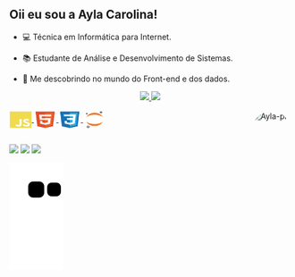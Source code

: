 ## Oii eu sou a Ayla Carolina!

- 💻  Técnica em Informática para Internet. 

- 📚  Estudante de Análise e Desenvolvimento de Sistemas.    
- 📱  Me descobrindo no mundo do Front-end e dos dados.


<div align="center">
  <a href="https://github.com/Ayla-Carolina">
  <img height="180em" src="https://github-readme-stats.vercel.app/api?username=Ayla-Carolina&show_icons=true&theme=dark&include_all_commits=true&count_private=true"/>
  <img height="180em" src="https://github-readme-stats.vercel.app/api/top-langs/?username=Ayla-Carolina&layout=compact&langs_count=7&theme=dark"/>
</div>
<div style="display: inline_block"><br>
  <img align="center" alt="Ayla-Js" height="30" width="40" src="https://raw.githubusercontent.com/devicons/devicon/master/icons/javascript/javascript-plain.svg">
  <img align="center" alt="Ayla-HTML" height="30" width="40" src="https://raw.githubusercontent.com/devicons/devicon/master/icons/html5/html5-original.svg">
  <img align="center" alt="Ayla-CSS" height="30" width="40" src="https://raw.githubusercontent.com/devicons/devicon/master/icons/css3/css3-original.svg">
    <img align="center" alt="Ayla-jupyter" height="30" width="40" src="https://raw.githubusercontent.com/devicons/devicon/master/icons/jupyter/jupyter-original.svg">

  <img align="right" alt="Ayla-pic" height="150" style="border-radius:50px;" src="https://user-images.githubusercontent.com/84017026/160624068-8f03c6b6-87fe-463c-a011-19adfd745452.gif">
</div>

 

  ##
 
<div> 
<a href = "aylacarolina1510@hotmail.com"><img src="https://img.shields.io/badge/Microsoft_Outlook-0078D4?style=for-the-badge&logo=microsoft-outlook&logoColor=white" target="_blank"></a> 
  <a href="https://www.linkedin.com/in/aylacarolina/" target="_blank"><img src="https://img.shields.io/badge/-LinkedIn-%230077B5?style=for-the-badge&logo=linkedin&logoColor=white" target="_blank"></a> 
   <a href="https://instagram.com/aylacarolina_" target="_blank"><img src="https://img.shields.io/badge/-Instagram-%23E4405F?style=for-the-badge&logo=instagram&logoColor=white" target="_blank"></a>

  ![Snake animation](https://github.com/Ayla-Carolina/Ayla-Carolina/blob/output/github-contribution-grid-snake.svg)

  </div>
